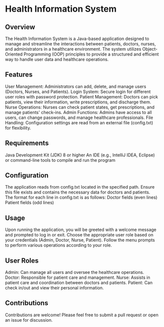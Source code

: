 # Health Information System

## Overview

The Health Information System is a Java-based application designed to manage and streamline the interactions between patients, doctors, nurses, and administrators in a healthcare environment. The system utilizes Object-Oriented Programming (OOP) principles to provide a structured and efficient way to handle user data and healthcare operations.

## Features

User Management: Administrators can add, delete, and manage users (Doctors, Nurses, and Patients).
Login System: Secure login for different user roles with password protection.
Patient Management: Doctors can pick patients, view their information, write prescriptions, and discharge them.
Nurse Operations: Nurses can check patient states, get prescriptions, and manage patients' check-ins.
Admin Functions: Admins have access to all users, can change passwords, and manage healthcare professionals.
File Handling: Configuration settings are read from an external file (config.txt) for flexibility.

## Requirements

Java Development Kit (JDK) 8 or higher
An IDE (e.g., IntelliJ IDEA, Eclipse) or command-line tools to compile and run the program

## Configuration

The application reads from config.txt located in the specified path. Ensure this file exists and contains the necessary data for doctors and patients.
The format for each line in config.txt is as follows:
Doctor fields (even lines)
Patient fields (odd lines)

## Usage

Upon running the application, you will be greeted with a welcome message and prompted to log in or exit.
Choose the appropriate user role based on your credentials (Admin, Doctor, Nurse, Patient).
Follow the menu prompts to perform various operations according to your role.

## User Roles

Admin: Can manage all users and oversee the healthcare operations.
Doctor: Responsible for patient care and management.
Nurse: Assists in patient care and coordination between doctors and patients.
Patient: Can check in/out and view their personal information.

## Contributions

Contributions are welcome! Please feel free to submit a pull request or open an issue for discussion.
